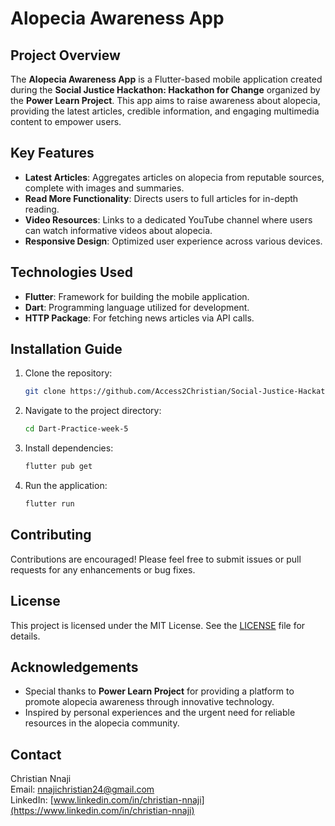 
# Alopecia Awareness App

## Project Overview
The **Alopecia Awareness App** is a Flutter-based mobile application created during the **Social Justice Hackathon: Hackathon for Change** organized by the **Power Learn Project**. This app aims to raise awareness about alopecia, providing the latest articles, credible information, and engaging multimedia content to empower users.

## Key Features
- **Latest Articles**: Aggregates articles on alopecia from reputable sources, complete with images and summaries.
- **Read More Functionality**: Directs users to full articles for in-depth reading.
- **Video Resources**: Links to a dedicated YouTube channel where users can watch informative videos about alopecia.
- **Responsive Design**: Optimized user experience across various devices.

## Technologies Used
- **Flutter**: Framework for building the mobile application.
- **Dart**: Programming language utilized for development.
- **HTTP Package**: For fetching news articles via API calls.

## Installation Guide
1. Clone the repository:
   ```bash
   git clone https://github.com/Access2Christian/Social-Justice-Hackathon-Hackathon-for-Change.git
   ```
2. Navigate to the project directory:
   ```bash
   cd Dart-Practice-week-5
   ```
3. Install dependencies:
   ```bash
   flutter pub get
   ```
4. Run the application:
   ```bash
   flutter run
   ```

## Contributing
Contributions are encouraged! Please feel free to submit issues or pull requests for any enhancements or bug fixes.

## License
This project is licensed under the MIT License. See the [LICENSE](LICENSE) file for details.

## Acknowledgements
- Special thanks to **Power Learn Project** for providing a platform to promote alopecia awareness through innovative technology.
- Inspired by personal experiences and the urgent need for reliable resources in the alopecia community.

## Contact
Christian Nnaji  
Email: [nnajichristian24@gmail.com](mailto:nnajichristian24@gmail.com)  
LinkedIn: [www.linkedin.com/in/christian-nnaji](https://www.linkedin.com/in/christian-nnaji)
